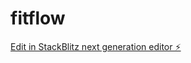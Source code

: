 # fitflow

[Edit in StackBlitz next generation editor ⚡️](https://stackblitz.com/~/github.com/rmsk-bolt/fitflow)